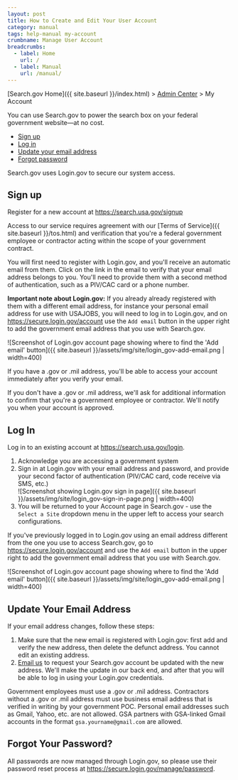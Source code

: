 ```yaml
---
layout: post
title: How to Create and Edit Your User Account
category: manual
tags: help-manual my-account
crumbname: Manage User Account
breadcrumbs:
  - label: Home
    url: /
  - label: Manual
    url: /manual/
---
```


[Search.gov Home]({{ site.baseurl }}/index.html) > [Admin Center](https://search.usa.gov/sites) > My Account

You can use Search.gov to power the search box on your federal government website&mdash;at no cost.

* [Sign up](#sign-up)
* [Log in](#login)
* [Update your email address](#update-email)
* [Forgot password](#forgot-password)

Search.gov uses Login.gov to secure our system access.

<a id="sign-up"></a>
## Sign up

Register for a new account at <https://search.usa.gov/signup>

Access to our service requires agreement with our [Terms of Service]({{ site.baseurl }}/tos.html) and verification that you're a federal government employee or contractor acting within the scope of your government contract.

You will first need to register with Login.gov, and you'll receive an automatic email from them. Click on the link in the email to verify that your email address belongs to you. You'll need to provide them with a second method of authentication, such as a PIV/CAC card or a phone number.

**Important note about Login.gov:** If you already already registered with them with a different email address, for instance your personal email address for use with USAJOBS, you will need to log in to Login.gov, and on https://secure.login.gov/account use the `Add email` button in the upper right to add the government email address that you use with Search.gov.

![Screenshot of Login.gov account page showing where to find the 'Add email' button]({{ site.baseurl }}/assets/img/site/login_gov-add-email.png | width=400)

If you have a .gov or .mil address, you'll be able to access your account immediately after you verify your email.

If you don't have a .gov or .mil address, we'll ask for additional information to confirm that you're a government employee or contractor. We'll notify you when your account is approved.

<a id="login"></a>
## Log In

Log in to an existing account at <https://search.usa.gov/login>. 

1. Acknowledge you are accessing a government system
1. Sign in at Login.gov with your email address and password, and provide your second factor of authentication (PIV/CAC card, code receive via SMS, etc.) <br />![Screenshot showing Login.gov sign in page]({{ site.baseurl }}/assets/img/site/login_gov-sign-in-page.png | width=400)
1. You will be returned to your Account page in Search.gov - use the `Select a Site` dropdown menu in the upper left to access your search configurations.

If you've previously logged in to Login.gov using an email address different from the one you use to access Search.gov, go to https://secure.login.gov/account and use the `Add email` button in the upper right to add the government email address that you use with Search.gov.

![Screenshot of Login.gov account page showing where to find the 'Add email' button]({{ site.baseurl }}/assets/img/site/login_gov-add-email.png | width=400)

<a id="update-email"></a>
## Update Your Email Address

If your email address changes, follow these steps: 

1. Make sure that the new email is registered with Login.gov: first add and verify the new address, then delete the defunct address. You cannot edit an existing address.
1. [Email us](mailto:search@support.digitalgov.gov) to request your Search.gov account be updated with the new address. We'll make the update in our back end, and after that you will be able to log in using your Login.gov credentials.

Government employees must use a .gov or .mil address. Contractors without a .gov or .mil address must use business email address that is verified in writing by your government POC. Personal email addresses such as Gmail, Yahoo, etc. are not allowed. GSA partners with GSA-linked Gmail accounts in the format `gsa.yourname@gmail.com` are allowed.

<a id="forgot-password"></a>
## Forgot Your Password?

All passwords are now managed through Login.gov, so please use their password reset process at https://secure.login.gov/manage/password.
